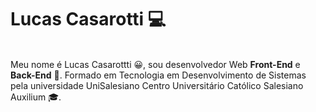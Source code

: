 <h1>Lucas Casarotti 💻</h1>
<br>
Meu nome é Lucas Casarottti 😀, sou desenvolvedor Web <b>Front-End</b> e <b>Back-End</b> 💼. Formado em Tecnologia em Desenvolvimento de Sistemas pela universidade UniSalesiano Centro Universitário Católico Salesiano Auxilium 🎓.
